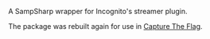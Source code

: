 A SampSharp wrapper for Incognito's streamer plugin.

The package was rebuilt again for use in [Capture The Flag](https://github.com/MrDave1999/Capture-The-Flag).